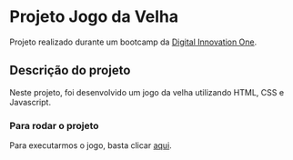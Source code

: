 # Projeto Jogo da Velha

Projeto realizado durante um bootcamp da [Digital Innovation One](https://digitalinnovation.one).

## Descrição do projeto
Neste projeto, foi desenvolvido um jogo da velha utilizando HTML, CSS e Javascript.

### Para rodar o projeto

Para executarmos o jogo, basta clicar [aqui](https://geovaneramirez.github.io/Projeto_Jogo_da_Velha/).
